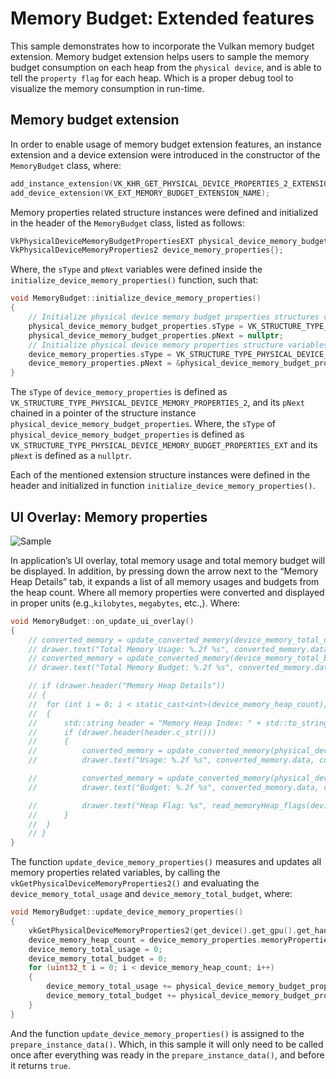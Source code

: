 <!--
- Copyright (c) 2023, Holochip Corporation
-
- SPDX-License-Identifier: Apache-2.0
-
- Licensed under the Apache License, Version 2.0 the "License";
- you may not use this file except in compliance with the License.
- You may obtain a copy of the License at
-
-     http://www.apache.org/licenses/LICENSE-2.0
-
- Unless required by applicable law or agreed to in writing, software
- distributed under the License is distributed on an "AS IS" BASIS,
- WITHOUT WARRANTIES OR CONDITIONS OF ANY KIND, either express or implied.
- See the License for the specific language governing permissions and
- limitations under the License.
-
-->

# Memory Budget: Extended features

This sample demonstrates how to incorporate the Vulkan memory budget extension. Memory budget extension helps users to
sample the memory budget consumption on each heap from the ```physical device```, and is able to tell
the ```property flag``` for each heap. Which is a proper debug tool to visualize the memory consumption in run-time.

## Memory budget extension

In order to enable usage of memory budget extension features, an instance extension and a device extension were
introduced in the constructor of the ```MemoryBudget``` class, where:

````cpp
add_instance_extension(VK_KHR_GET_PHYSICAL_DEVICE_PROPERTIES_2_EXTENSION_NAME);
add_device_extension(VK_EXT_MEMORY_BUDGET_EXTENSION_NAME);
````

Memory properties related structure instances were defined and initialized in the header of the ```MemoryBudget``` class,
listed as follows:

````cpp
VkPhysicalDeviceMemoryBudgetPropertiesEXT physical_device_memory_budget_properties{};
VkPhysicalDeviceMemoryProperties2 device_memory_properties{};
````

Where, the ```sType``` and ```pNext``` variables were defined inside the ```initialize_device_memory_properties()```
function, such that:

````cpp
void MemoryBudget::initialize_device_memory_properties()
{
	// Initialize physical device memory budget properties structures variables
	physical_device_memory_budget_properties.sType = VK_STRUCTURE_TYPE_PHYSICAL_DEVICE_MEMORY_BUDGET_PROPERTIES_EXT;
	physical_device_memory_budget_properties.pNext = nullptr;
	// Initialize physical device memory properties structure variables
	device_memory_properties.sType = VK_STRUCTURE_TYPE_PHYSICAL_DEVICE_MEMORY_PROPERTIES_2;
	device_memory_properties.pNext = &physical_device_memory_budget_properties;
}
````

The ```sType``` of ```device_memory_properties``` is defined
as ```VK_STRUCTURE_TYPE_PHYSICAL_DEVICE_MEMORY_PROPERTIES_2```, and its ```pNext``` chained in a pointer of the
structure instance ```physical_device_memory_budget_properties```. Where, the ```sType```
of ```physical_device_memory_budget_properties``` is defined
as ```VK_STRUCTURE_TYPE_PHYSICAL_DEVICE_MEMORY_BUDGET_PROPERTIES_EXT``` and its ```pNext``` is defined as
a ```nullptr```.

Each of the mentioned extension structure instances were defined in the header and initialized in
function ```initialize_device_memory_properties()```.

## UI Overlay: Memory properties

![Sample](./images/memory_budget_ui_overlay.png)

In application’s UI overlay, total memory usage and total memory budget will be displayed. In addition, by pressing down
the arrow next to the “Memory Heap Details” tab, it expands a list of all memory usages and budgets from the heap count.
Where all memory properties were converted and displayed in proper units (e.g.,```kilobytes```, ```megabytes```, etc.,).
Where:

````cpp
void MemoryBudget::on_update_ui_overlay()
{
	// converted_memory = update_converted_memory(device_memory_total_usage);
	// drawer.text("Total Memory Usage: %.2f %s", converted_memory.data, converted_memory.units.c_str());
	// converted_memory = update_converted_memory(device_memory_total_budget);
	// drawer.text("Total Memory Budget: %.2f %s", converted_memory.data, converted_memory.units.c_str());

	// if (drawer.header("Memory Heap Details"))
	// {
	// 	for (int i = 0; i < static_cast<int>(device_memory_heap_count); i++)
	// 	{
	// 		std::string header = "Memory Heap Index: " + std::to_string(i);
	// 		if (drawer.header(header.c_str()))
	// 		{
	// 			converted_memory = update_converted_memory(physical_device_memory_budget_properties.heapUsage[i]);
	// 			drawer.text("Usage: %.2f %s", converted_memory.data, converted_memory.units.c_str());

	// 			converted_memory = update_converted_memory(physical_device_memory_budget_properties.heapBudget[i]);
	// 			drawer.text("Budget: %.2f %s", converted_memory.data, converted_memory.units.c_str());

	// 			drawer.text("Heap Flag: %s", read_memoryHeap_flags(device_memory_properties.memoryProperties.memoryHeaps[i].flags).c_str());
	// 		}
	// 	}
	// }
}
````

The function ```update_device_memory_properties()``` measures and updates all memory properties related variables, by
calling the ```vkGetPhysicalDeviceMemoryProperties2()``` and evaluating the ```device_memory_total_usage```
and ```device_memory_total_budget```, where:

````cpp
void MemoryBudget::update_device_memory_properties()
{
	vkGetPhysicalDeviceMemoryProperties2(get_device().get_gpu().get_handle(), &device_memory_properties);
	device_memory_heap_count = device_memory_properties.memoryProperties.memoryHeapCount;
	device_memory_total_usage = 0;
	device_memory_total_budget = 0;
	for (uint32_t i = 0; i < device_memory_heap_count; i++)
	{
		device_memory_total_usage += physical_device_memory_budget_properties.heapUsage[i];
		device_memory_total_budget += physical_device_memory_budget_properties.heapBudget[i];
	}
}
````

And the function ```update_device_memory_properties()``` is assigned to the ```prepare_instance_data()```. Which, in
this sample it will only need to be called once after everything was ready in the ```prepare_instance_data()```, and
before it returns ```true```.